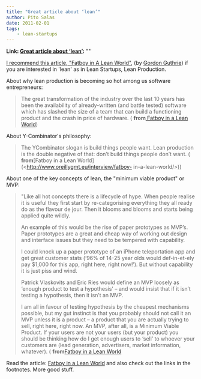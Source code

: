 ```yaml
---
title: "Great article about ‘lean’"
author: Pito Salas
date: 2011-02-01
tags:
    - lean-startups
---
```


**Link: [Great article about ‘lean’](None):** ""



[I recommend this article, "Fatboy in A Lean
World"](<http://www.oreillygmt.eu/interview/fatboy-in-a-lean-world/>), (by
[Gordon Guthrie](<http://www.oreillygmt.eu/author/gordon-guthrie/>)) if you
are interested in 'lean' as in Lean Startups, Lean Production.

About why lean production is becoming so hot among us software entrepreneurs:

> The great transformation of the industry over the last 10 years has been the
> availability of already-written (and battle tested) software which has
> slashed the size of a team that can build a functioning product and the
> crash in price of hardware. ( **from**[ Fatboy in a Lean
> World](<http://www.oreillygmt.eu/interview/fatboy-in-a-lean-world/>))

About Y-Combinator's philosophy:

> The YCombinator slogan is build things people want. Lean production is the
> double negative of that: don’t build things people don’t want. (
> **from**[Fatboy in a Lean World](<http://www.oreillygmt.eu/interview/fatboy-
> in-a-lean-world/>))

About one of the key concepts of lean, the "minimum viable product" or MVP:

> "Like all hot concepts there is a lifecycle of hype. When people realise it
> is useful they first start by re-categorising everything they all ready do
> as the flavour de jour. Then it blooms and blooms and starts being applied
> quite wildly.
>
> An example of this would be the rise of paper prototypes as MVP’s. Paper
> prototypes are a great and cheap way of working out design and interface
> issues but they need to be tempered with capability.
>
> I could knock up a paper prototype of an iPhone teleportation app and get
> great customer stats (‘96% of 14-25 year olds would def-in-et-ely pay $1,000
> for this app, right here, right now!’). But without capability it is just
> piss and wind.
>
> Patrick Vlaskovits and Eric Ries would define an MVP loosely as ‘enough
> product to test a hypothesis’ – and would insist that if it isn’t testing a
> hypothesis, then it isn’t an MVP.
>
> I am all in favour of testing hypothesis by the cheapest mechanisms
> possible, but my gut instinct is that you probably should not call it an MVP
> unless it is a product – a product that you are actually trying to sell,
> right here, right now. An MVP, after all, is a Minimum Viable Product. If
> your users are not your users (but your product) you should be thinking how
> do I get enough users to ‘sell’ to whoever your customers are (lead
> generation, advertisers, market information, whatever). ( **from**[Fatboy in
> a Lean World](<http://www.oreillygmt.eu/interview/fatboy-in-a-lean-world/>)

Read the article: [Fatboy in a Lean
World](<http://www.oreillygmt.eu/interview/fatboy-in-a-lean-world/>) and also
check out the links in the footnotes. More good stuff.


